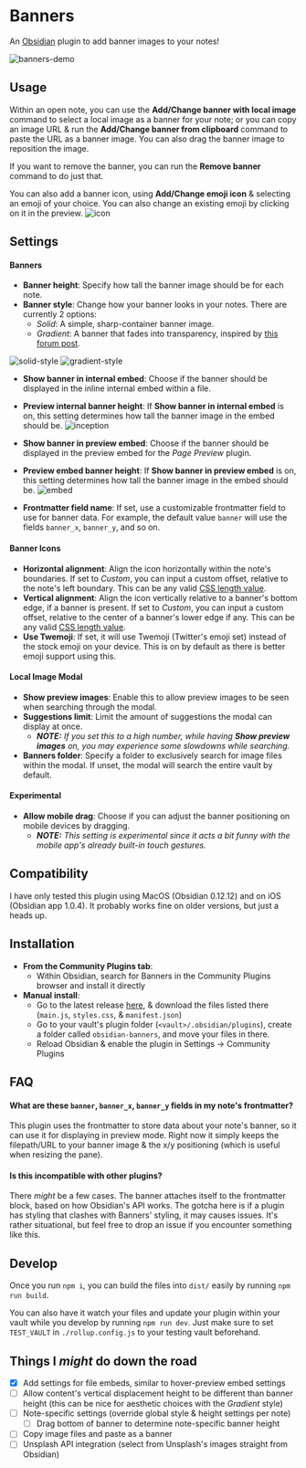 # Banners
An [Obsidian](https://obsidian.md/) plugin to add banner images to your notes!

![banners-demo](https://raw.githubusercontent.com/noatpad/obsidian-banners/master/images/banners.gif)

## Usage
Within an open note, you can use the **Add/Change banner with local image** command to select a local image as a banner for your note; or you can copy an image URL & run the **Add/Change banner from clipboard** command to paste the URL as a banner image. You can also drag the banner image to reposition the image.

If you want to remove the banner, you can run the **Remove banner** command to do just that.

You can also add a banner icon, using **Add/Change emoji icon** & selecting an emoji of your choice. You can also change an existing emoji by clicking on it in the preview.
![icon](https://raw.githubusercontent.com/noatpad/obsidian-banners/master/images/icon.png)

## Settings
#### Banners
- **Banner height**: Specify how tall the banner image should be for each note.
- **Banner style**: Change how your banner looks in your notes. There are currently 2 options:
  - *Solid*: A simple, sharp-container banner image.
  - *Gradient*: A banner that fades into transparency, inspired by [this forum post](https://forum.obsidian.md/t/header-images-with-css/18917).

![solid-style](https://raw.githubusercontent.com/noatpad/obsidian-banners/master/images/solid.png)
![gradient-style](https://raw.githubusercontent.com/noatpad/obsidian-banners/master/images/gradient.png)

- **Show banner in internal embed**: Choose if the banner should be displayed in the inline internal embed within a file.
- **Preview internal banner height**: If **Show banner in internal embed** is on, this setting determines how tall the banner image in the embed should be.
![inception](https://raw.githubusercontent.com/noatpad/obsidian-banners/master/images/inception.png)

- **Show banner in preview embed**: Choose if the banner should be displayed in the preview embed for the *Page Preview* plugin.
- **Preview embed banner height**: If **Show banner in preview embed** is on, this setting determines how tall the banner image in the embed should be.
![embed](https://raw.githubusercontent.com/noatpad/obsidian-banners/master/images/embed.png)

- **Frontmatter field name**: If set, use a customizable frontmatter field to use for banner data. For example, the default value `banner` will use the fields `banner_x`, `banner_y`, and so on.

#### Banner Icons
- **Horizontal alignment**: Align the icon horizontally within the note's boundaries. If set to *Custom*, you can input a custom offset, relative to the note's left boundary. This can be any valid [CSS length value](https://developer.mozilla.org/en-US/docs/Learn/CSS/Building_blocks/Values_and_units#lengths).
- **Vertical alignment**: Align the icon vertically relative to a banner's bottom edge, if a banner is present. If set to *Custom*, you can input a custom offset, relative to the center of a banner's lower edge if any. This can be any valid [CSS length value](https://developer.mozilla.org/en-US/docs/Learn/CSS/Building_blocks/Values_and_units#lengths).
- **Use Twemoji**: If set, it will use Twemoji (Twitter's emoji set) instead of the stock emoji on your device. This is on by default as there is better emoji support using this.

#### Local Image Modal
- **Show preview images**: Enable this to allow preview images to be seen when searching through the modal.
- **Suggestions limit**: Limit the amount of suggestions the modal can display at once.
  - ***NOTE:** If you set this to a high number, while having **Show preview images** on, you may experience some slowdowns while searching.*
- **Banners folder**: Specify a folder to exclusively search for image files within the modal. If unset, the modal will search the entire vault by default.

#### Experimental
- **Allow mobile drag**: Choose if you can adjust the banner positioning on mobile devices by dragging.
  - ***NOTE:** This setting is experimental since it acts a bit funny with the mobile app's already built-in touch gestures.*

## Compatibility
I have only tested this plugin using MacOS (Obsidian 0.12.12) and on iOS (Obsidian app 1.0.4). It probably works fine on older versions, but just a heads up.

## Installation
- **From the Community Plugins tab**:
	- Within Obsidian, search for Banners in the Community Plugins browser and install it directly
- **Manual install**:
  - Go to the latest release [here](https://github.com/noatpad/obsidian-banners/releases/latest), & download the files listed there (`main.js`, `styles.css`, & `manifest.json`)
  - Go to your vault's plugin folder (`<vault>/.obsidian/plugins`), create a folder called `obsidian-banners`, and move your files in there.
  - Reload Obsidian & enable the plugin in Settings -> Community Plugins

## FAQ
#### What are these `banner`, `banner_x`, `banner_y` fields in my note's frontmatter?
This plugin uses the frontmatter to store data about your note's banner, so it can use it for displaying in preview mode. Right now it simply keeps the filepath/URL to your banner image & the x/y positioning (which is useful when resizing the pane).

#### Is this incompatible with other plugins?
There *might* be a few cases. The banner attaches itself to the frontmatter block, based on how Obsidian's API works. The gotcha here is if a plugin has styling that clashes with Banners' styling, it may causes issues. It's rather situational, but feel free to drop an issue if you encounter something like this.

## Develop
Once you run `npm i`, you can build the files into `dist/` easily by running `npm run build`.

You can also have it watch your files and update your plugin within your vault while you develop by running `npm run dev`. Just make sure to set `TEST_VAULT` in `./rollup.config.js` to your testing vault beforehand.
## Things I *might* do down the road
- [x] Add settings for file embeds, similar to hover-preview embed settings
- [ ] Allow content's vertical displacement height to be different than banner height (this can be nice for aesthetic choices with the *Gradient* style)
- [ ] Note-specific settings (override global style & height settings per note)
  - [ ] Drag bottom of banner to determine note-specific banner height
- [ ] Copy image files and paste as a banner
- [ ] Unsplash API integration (select from Unsplash's images straight from Obsidian)
